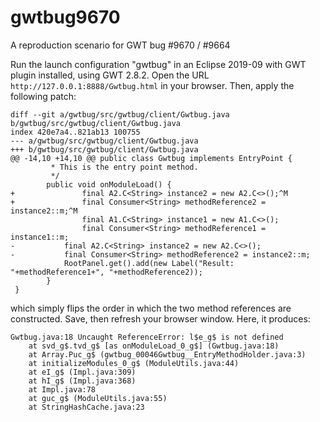 # gwtbug9670
A reproduction scenario for GWT bug #9670 / #9664

Run the launch configuration "gwtbug" in an Eclipse 2019-09 with GWT plugin installed,
using GWT 2.8.2. Open the URL ``http://127.0.0.1:8888/Gwtbug.html`` in your browser.
Then, apply the following patch:

```
diff --git a/gwtbug/src/gwtbug/client/Gwtbug.java b/gwtbug/src/gwtbug/client/Gwtbug.java
index 420e7a4..821ab13 100755
--- a/gwtbug/src/gwtbug/client/Gwtbug.java
+++ b/gwtbug/src/gwtbug/client/Gwtbug.java
@@ -14,10 +14,10 @@ public class Gwtbug implements EntryPoint {
         * This is the entry point method.
         */
        public void onModuleLoad() {
+               final A2.C<String> instance2 = new A2.C<>();^M
+               final Consumer<String> methodReference2 = instance2::m;^M
                final A1.C<String> instance1 = new A1.C<>();
                final Consumer<String> methodReference1 = instance1::m;
-           final A2.C<String> instance2 = new A2.C<>();
-           final Consumer<String> methodReference2 = instance2::m;
            RootPanel.get().add(new Label("Result: "+methodReference1+", "+methodReference2));
        }
 }
```
which simply flips the order in which the two method references are constructed. Save, then refresh your browser window.
Here, it produces:
```
Gwtbug.java:18 Uncaught ReferenceError: l$e_g$ is not defined
    at svd_g$.tvd_g$ [as onModuleLoad_0_g$] (Gwtbug.java:18)
    at Array.Puc_g$ (gwtbug_00046Gwtbug__EntryMethodHolder.java:3)
    at initializeModules_0_g$ (ModuleUtils.java:44)
    at eI_g$ (Impl.java:309)
    at hI_g$ (Impl.java:368)
    at Impl.java:78
    at guc_g$ (ModuleUtils.java:55)
    at StringHashCache.java:23
```
